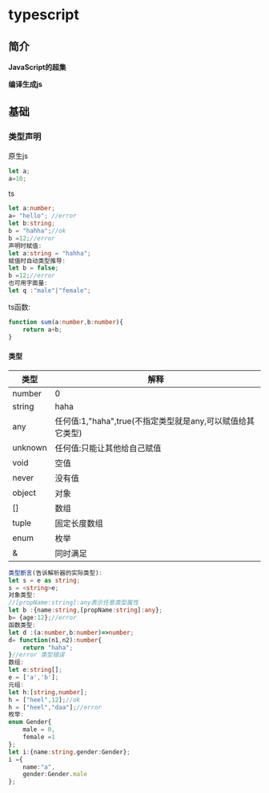 # typescript

## 简介

**JavaScript的超集**

**编译生成js**



## 基础

### 类型声明

原生js

```javascript
let a;
a=10;
```

ts

```typescript
let a:number;
a= "hello"; //error
let b:string;
b = "hahha";//ok
b =12;//error
声明时赋值:
let a:string = "hahha";
赋值时自动类型推导:
let b = false;
b =12;//error
也可用字面量:
let q :"male"|"female";
```

ts函数:

```typescript
function sum(a:number,b:number){
	return a+b;
}
```

#### 类型

| 类型    | 解释                                                       |
| ------- | ---------------------------------------------------------- |
| number  | 0                                                          |
| string  | haha                                                       |
| any     | 任何值:1,"haha",true(不指定类型就是any,可以赋值给其它类型) |
| unknown | 任何值:只能让其他给自己赋值                                |
| void    | 空值                                                       |
| never   | 没有值                                                     |
| object  | 对象                                                       |
| []      | 数组                                                       |
| tuple   | 固定长度数组                                               |
| enum    | 枚举                                                       |
| &       | 同时满足                                                   |

```typescript
类型断言(告诉解析器的实际类型):
let s = e as string;
s = <string>e;
对象类型:
//[propName:string]:any表示任意类型属性
let b :{name:string,[propName:string]:any};
b= {age:12};//error
函数类型:
let d :(a:number,b:number)=>number;
d= function(n1,n2):number{
    return "haha";
}//error 类型错误
数组:
let e:string[];
e = ['a','b'];
元组:
let h:[string,number];
h = ["heel",12];//ok
h = ["heel","daa"];//error
枚举:
enum Gender{
    male = 0,
    female =1
};
let i:{name:string,gender:Gender};
i ={
    name:"a",
    gender:Gender.male
};

```

